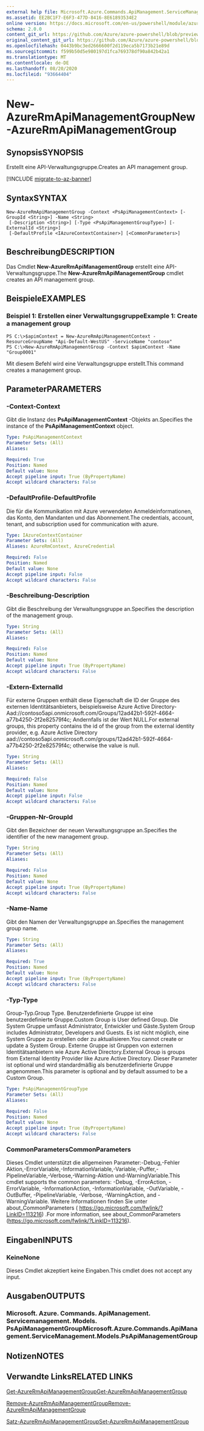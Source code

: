 ```yaml
---
external help file: Microsoft.Azure.Commands.ApiManagement.ServiceManagement.dll-Help.xml
ms.assetid: EE2BC1F7-E6F3-477D-8416-8E61893534E2
online version: https://docs.microsoft.com/en-us/powershell/module/azurerm.apimanagement/new-azurermapimanagementgroup
schema: 2.0.0
content_git_url: https://github.com/Azure/azure-powershell/blob/preview/src/ResourceManager/ApiManagement/Commands.ApiManagement/help/New-AzureRmApiManagementGroup.md
original_content_git_url: https://github.com/Azure/azure-powershell/blob/preview/src/ResourceManager/ApiManagement/Commands.ApiManagement/help/New-AzureRmApiManagementGroup.md
ms.openlocfilehash: 0443b9bc3ed2666600f2d119eca5b7173b21e89d
ms.sourcegitcommit: f599b50d5e980197d1fca769378df90a842b42a1
ms.translationtype: MT
ms.contentlocale: de-DE
ms.lasthandoff: 08/20/2020
ms.locfileid: "93664404"
---
```

# <span data-ttu-id="5e178-101">New-AzureRmApiManagementGroup</span><span class="sxs-lookup"><span data-stu-id="5e178-101">New-AzureRmApiManagementGroup</span></span>

## <span data-ttu-id="5e178-102">Synopsis</span><span class="sxs-lookup"><span data-stu-id="5e178-102">SYNOPSIS</span></span>
<span data-ttu-id="5e178-103">Erstellt eine API-Verwaltungsgruppe.</span><span class="sxs-lookup"><span data-stu-id="5e178-103">Creates an API management group.</span></span>

[!INCLUDE [migrate-to-az-banner](../../includes/migrate-to-az-banner.md)]

## <span data-ttu-id="5e178-104">Syntax</span><span class="sxs-lookup"><span data-stu-id="5e178-104">SYNTAX</span></span>

```
New-AzureRmApiManagementGroup -Context <PsApiManagementContext> [-GroupId <String>] -Name <String>
 [-Description <String>] [-Type <PsApiManagementGroupType>] [-ExternalId <String>]
 [-DefaultProfile <IAzureContextContainer>] [<CommonParameters>]
```

## <span data-ttu-id="5e178-105">Beschreibung</span><span class="sxs-lookup"><span data-stu-id="5e178-105">DESCRIPTION</span></span>
<span data-ttu-id="5e178-106">Das Cmdlet **New-AzureRmApiManagementGroup** erstellt eine API-Verwaltungsgruppe.</span><span class="sxs-lookup"><span data-stu-id="5e178-106">The **New-AzureRmApiManagementGroup** cmdlet creates an API management group.</span></span>

## <span data-ttu-id="5e178-107">Beispiele</span><span class="sxs-lookup"><span data-stu-id="5e178-107">EXAMPLES</span></span>

### <span data-ttu-id="5e178-108">Beispiel 1: Erstellen einer Verwaltungsgruppe</span><span class="sxs-lookup"><span data-stu-id="5e178-108">Example 1: Create a management group</span></span>
```
PS C:\>$apimContext = New-AzureRmApiManagementContext -ResourceGroupName "Api-Default-WestUS" -ServiceName "contoso"
PS C:\>New-AzureRmApiManagementGroup -Context $apimContext -Name "Group0001"
```

<span data-ttu-id="5e178-109">Mit diesem Befehl wird eine Verwaltungsgruppe erstellt.</span><span class="sxs-lookup"><span data-stu-id="5e178-109">This command creates a management group.</span></span>

## <span data-ttu-id="5e178-110">Parameter</span><span class="sxs-lookup"><span data-stu-id="5e178-110">PARAMETERS</span></span>

### <span data-ttu-id="5e178-111">-Context</span><span class="sxs-lookup"><span data-stu-id="5e178-111">-Context</span></span>
<span data-ttu-id="5e178-112">Gibt die Instanz des **PsApiManagementContext** -Objekts an.</span><span class="sxs-lookup"><span data-stu-id="5e178-112">Specifies the instance of the **PsApiManagementContext** object.</span></span>

```yaml
Type: PsApiManagementContext
Parameter Sets: (All)
Aliases: 

Required: True
Position: Named
Default value: None
Accept pipeline input: True (ByPropertyName)
Accept wildcard characters: False
```

### <span data-ttu-id="5e178-113">-DefaultProfile</span><span class="sxs-lookup"><span data-stu-id="5e178-113">-DefaultProfile</span></span>
<span data-ttu-id="5e178-114">Die für die Kommunikation mit Azure verwendeten Anmeldeinformationen, das Konto, den Mandanten und das Abonnement.</span><span class="sxs-lookup"><span data-stu-id="5e178-114">The credentials, account, tenant, and subscription used for communication with azure.</span></span>
 
```yaml
Type: IAzureContextContainer
Parameter Sets: (All)
Aliases: AzureRmContext, AzureCredential

Required: False
Position: Named
Default value: None
Accept pipeline input: False
Accept wildcard characters: False
```

### <span data-ttu-id="5e178-115">-Beschreibung</span><span class="sxs-lookup"><span data-stu-id="5e178-115">-Description</span></span>
<span data-ttu-id="5e178-116">Gibt die Beschreibung der Verwaltungsgruppe an.</span><span class="sxs-lookup"><span data-stu-id="5e178-116">Specifies the description of the management group.</span></span>

```yaml
Type: String
Parameter Sets: (All)
Aliases: 

Required: False
Position: Named
Default value: None
Accept pipeline input: True (ByPropertyName)
Accept wildcard characters: False
```

### <span data-ttu-id="5e178-117">-Extern</span><span class="sxs-lookup"><span data-stu-id="5e178-117">-ExternalId</span></span>
<span data-ttu-id="5e178-118">Für externe Gruppen enthält diese Eigenschaft die ID der Gruppe des externen Identitätsanbieters, beispielsweise Azure Active Directory-Aad://contoso5api.onmicrosoft.com/Groups/12ad42b1-592f-4664-a77b4250-2f2e82579f4c; Andernfalls ist der Wert NULL.</span><span class="sxs-lookup"><span data-stu-id="5e178-118">For external groups, this property contains the id of the group from the external identity provider, e.g. Azure Active Directory aad://contoso5api.onmicrosoft.com/groups/12ad42b1-592f-4664-a77b4250-2f2e82579f4c; otherwise the value is null.</span></span>

```yaml
Type: String
Parameter Sets: (All)
Aliases: 

Required: False
Position: Named
Default value: None
Accept pipeline input: False
Accept wildcard characters: False
```

### <span data-ttu-id="5e178-119">-Gruppen-Nr</span><span class="sxs-lookup"><span data-stu-id="5e178-119">-GroupId</span></span>
<span data-ttu-id="5e178-120">Gibt den Bezeichner der neuen Verwaltungsgruppe an.</span><span class="sxs-lookup"><span data-stu-id="5e178-120">Specifies the identifier of the new management group.</span></span>

```yaml
Type: String
Parameter Sets: (All)
Aliases: 

Required: False
Position: Named
Default value: None
Accept pipeline input: True (ByPropertyName)
Accept wildcard characters: False
```

### <span data-ttu-id="5e178-121">-Name</span><span class="sxs-lookup"><span data-stu-id="5e178-121">-Name</span></span>
<span data-ttu-id="5e178-122">Gibt den Namen der Verwaltungsgruppe an.</span><span class="sxs-lookup"><span data-stu-id="5e178-122">Specifies the management group name.</span></span>

```yaml
Type: String
Parameter Sets: (All)
Aliases: 

Required: True
Position: Named
Default value: None
Accept pipeline input: True (ByPropertyName)
Accept wildcard characters: False
```

### <span data-ttu-id="5e178-123">-Typ</span><span class="sxs-lookup"><span data-stu-id="5e178-123">-Type</span></span>
<span data-ttu-id="5e178-124">Group-Typ.</span><span class="sxs-lookup"><span data-stu-id="5e178-124">Group Type.</span></span> <span data-ttu-id="5e178-125">Benutzerdefinierte Gruppe ist eine benutzerdefinierte Gruppe.</span><span class="sxs-lookup"><span data-stu-id="5e178-125">Custom Group is User defined Group.</span></span> <span data-ttu-id="5e178-126">Die System Gruppe umfasst Administrator, Entwickler und Gäste.</span><span class="sxs-lookup"><span data-stu-id="5e178-126">System Group includes Administrator, Developers and Guests.</span></span> <span data-ttu-id="5e178-127">Es ist nicht möglich, eine System Gruppe zu erstellen oder zu aktualisieren.</span><span class="sxs-lookup"><span data-stu-id="5e178-127">You cannot create or update a System Group.</span></span>  <span data-ttu-id="5e178-128">Externe Gruppe ist Gruppen von externen Identitätsanbietern wie Azure Active Directory.</span><span class="sxs-lookup"><span data-stu-id="5e178-128">External Group is groups from External Identity Provider like Azure Active Directory.</span></span> <span data-ttu-id="5e178-129">Dieser Parameter ist optional und wird standardmäßig als benutzerdefinierte Gruppe angenommen.</span><span class="sxs-lookup"><span data-stu-id="5e178-129">This parameter is optional and by default assumed to be a Custom Group.</span></span>

```yaml
Type: PsApiManagementGroupType
Parameter Sets: (All)
Aliases: 

Required: False
Position: Named
Default value: None
Accept pipeline input: True (ByPropertyName)
Accept wildcard characters: False
```

### <span data-ttu-id="5e178-130">CommonParameters</span><span class="sxs-lookup"><span data-stu-id="5e178-130">CommonParameters</span></span>
<span data-ttu-id="5e178-131">Dieses Cmdlet unterstützt die allgemeinen Parameter:-Debug,-Fehler Aktion,-ErrorVariable,-InformationVariable,-Variable,-Puffer,-PipelineVariable,-Verbose,-Warning-Aktion und-WarningVariable.</span><span class="sxs-lookup"><span data-stu-id="5e178-131">This cmdlet supports the common parameters: -Debug, -ErrorAction, -ErrorVariable, -InformationAction, -InformationVariable, -OutVariable, -OutBuffer, -PipelineVariable, -Verbose, -WarningAction, and -WarningVariable.</span></span> <span data-ttu-id="5e178-132">Weitere Informationen finden Sie unter about_CommonParameters ( https://go.microsoft.com/fwlink/?LinkID=113216) .</span><span class="sxs-lookup"><span data-stu-id="5e178-132">For more information, see about_CommonParameters (https://go.microsoft.com/fwlink/?LinkID=113216).</span></span>

## <span data-ttu-id="5e178-133">Eingaben</span><span class="sxs-lookup"><span data-stu-id="5e178-133">INPUTS</span></span>

### <span data-ttu-id="5e178-134">Keine</span><span class="sxs-lookup"><span data-stu-id="5e178-134">None</span></span>
<span data-ttu-id="5e178-135">Dieses Cmdlet akzeptiert keine Eingaben.</span><span class="sxs-lookup"><span data-stu-id="5e178-135">This cmdlet does not accept any input.</span></span>

## <span data-ttu-id="5e178-136">Ausgaben</span><span class="sxs-lookup"><span data-stu-id="5e178-136">OUTPUTS</span></span>

### <span data-ttu-id="5e178-137">Microsoft. Azure. Commands. ApiManagement. Servicemanagement. Models. PsApiManagementGroup</span><span class="sxs-lookup"><span data-stu-id="5e178-137">Microsoft.Azure.Commands.ApiManagement.ServiceManagement.Models.PsApiManagementGroup</span></span>

## <span data-ttu-id="5e178-138">Notizen</span><span class="sxs-lookup"><span data-stu-id="5e178-138">NOTES</span></span>

## <span data-ttu-id="5e178-139">Verwandte Links</span><span class="sxs-lookup"><span data-stu-id="5e178-139">RELATED LINKS</span></span>

[<span data-ttu-id="5e178-140">Get-AzureRmApiManagementGroup</span><span class="sxs-lookup"><span data-stu-id="5e178-140">Get-AzureRmApiManagementGroup</span></span>](./Get-AzureRmApiManagementGroup.md)

[<span data-ttu-id="5e178-141">Remove-AzureRmApiManagementGroup</span><span class="sxs-lookup"><span data-stu-id="5e178-141">Remove-AzureRmApiManagementGroup</span></span>](./Remove-AzureRmApiManagementGroup.md)

[<span data-ttu-id="5e178-142">Satz-AzureRmApiManagementGroup</span><span class="sxs-lookup"><span data-stu-id="5e178-142">Set-AzureRmApiManagementGroup</span></span>](./Set-AzureRmApiManagementGroup.md)



